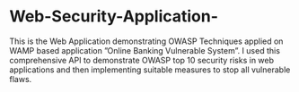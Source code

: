 # Web-Security-Application-
This is the Web Application demonstrating OWASP Techniques applied on WAMP based application ”Online Banking Vulnerable System”. I used this comprehensive API to demonstrate OWASP top 10 security risks in web applications and then implementing suitable measures to stop all vulnerable flaws. 
